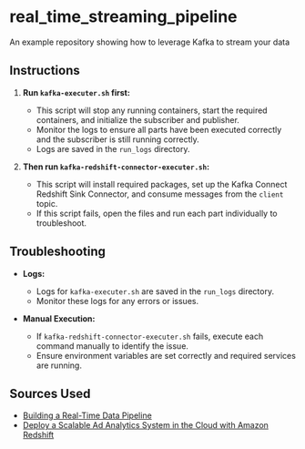 # real_time_streaming_pipeline
An example repository showing how to leverage Kafka to stream your data

## Instructions

1. **Run `kafka-executer.sh` first:**
   - This script will stop any running containers, start the required containers, and initialize the subscriber and publisher.
   - Monitor the logs to ensure all parts have been executed correctly and the subscriber is still running correctly.
   - Logs are saved in the `run_logs` directory.

2. **Then run `kafka-redshift-connector-executer.sh`:**
   - This script will install required packages, set up the Kafka Connect Redshift Sink Connector, and consume messages from the `client` topic.
   - If this script fails, open the files and run each part individually to troubleshoot.

## Troubleshooting

- **Logs:**
  - Logs for `kafka-executer.sh` are saved in the `run_logs` directory.
  - Monitor these logs for any errors or issues.
  
- **Manual Execution:**
  - If `kafka-redshift-connector-executer.sh` fails, execute each command manually to identify the issue.
  - Ensure environment variables are set correctly and required services are running.

## Sources Used

- [Building a Real-Time Data Pipeline](https://medium.com/@nydas/building-a-real-time-data-pipeline-5eff6c6d8a3c)
- [Deploy a Scalable Ad Analytics System in the Cloud with Amazon Redshift](https://redpanda-data.medium.com/deploy-a-scalable-ad-analytics-system-in-the-cloud-with-amazon-redshift-fbbfe9df290c)
